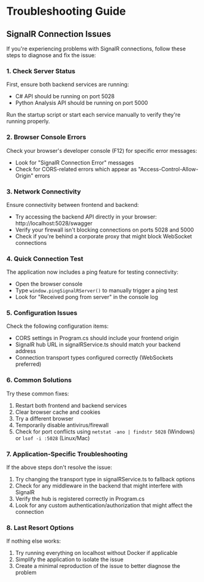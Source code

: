 # Troubleshooting Guide

## SignalR Connection Issues

If you're experiencing problems with SignalR connections, follow these steps to diagnose and fix the issue:

### 1. Check Server Status

First, ensure both backend services are running:
- C# API should be running on port 5028
- Python Analysis API should be running on port 5000

Run the startup script or start each service manually to verify they're running properly.

### 2. Browser Console Errors

Check your browser's developer console (F12) for specific error messages:
- Look for "SignalR Connection Error" messages
- Check for CORS-related errors which appear as "Access-Control-Allow-Origin" errors

### 3. Network Connectivity

Ensure connectivity between frontend and backend:
- Try accessing the backend API directly in your browser: http://localhost:5028/swagger
- Verify your firewall isn't blocking connections on ports 5028 and 5000
- Check if you're behind a corporate proxy that might block WebSocket connections

### 4. Quick Connection Test

The application now includes a ping feature for testing connectivity:
- Open the browser console
- Type `window.pingSignalRServer()` to manually trigger a ping test
- Look for "Received pong from server" in the console log

### 5. Configuration Issues

Check the following configuration items:
- CORS settings in Program.cs should include your frontend origin
- SignalR hub URL in signalRService.ts should match your backend address
- Connection transport types configured correctly (WebSockets preferred)

### 6. Common Solutions

Try these common fixes:
1. Restart both frontend and backend services
2. Clear browser cache and cookies
3. Try a different browser
4. Temporarily disable antivirus/firewall
5. Check for port conflicts using `netstat -ano | findstr 5028` (Windows) or `lsof -i :5028` (Linux/Mac)

### 7. Application-Specific Troubleshooting

If the above steps don't resolve the issue:
1. Try changing the transport type in signalRService.ts to fallback options
2. Check for any middleware in the backend that might interfere with SignalR
3. Verify the hub is registered correctly in Program.cs
4. Look for any custom authentication/authorization that might affect the connection

### 8. Last Resort Options

If nothing else works:
1. Try running everything on localhost without Docker if applicable
2. Simplify the application to isolate the issue
3. Create a minimal reproduction of the issue to better diagnose the problem 